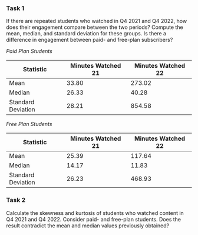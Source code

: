 ### Task 1

If there are repeated students who watched in Q4 2021 and Q4 2022, how does their engagement compare between the two periods? Compute the mean, median, and standard deviation for these groups. Is there a difference in engagement between paid- and free-plan subscribers?

*Paid Plan Students*

| Statistic         | Minutes Watched 21  | Minutes Watched 22  |
|-------------------|---------------------|---------------------|
| Mean              | 33.80               | 273.02              |
| Median            | 26.33               | 40.28               |
| Standard Deviation| 28.21               | 854.58              |

*Free Plan Students*

| Statistic         | Minutes Watched 21  | Minutes Watched 22  |
|-------------------|---------------------|---------------------|
| Mean              | 25.39               | 117.64              |
| Median            | 14.17               | 11.83               |
| Standard Deviation| 26.23               | 468.93              |

### Task 2

Calculate the skewness and kurtosis of students who watched content in Q4 2021 and Q4 2022. Consider paid- and free-plan students. Does the result contradict the mean and median values previously obtained?
